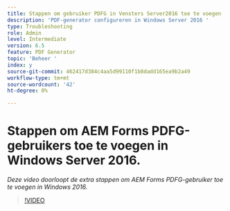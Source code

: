 ```yaml
---
title: Stappen om gebruiker PDFG in Vensters Server2016 toe te voegen
description: 'PDF-generator configureren in Windows Server 2016 '
type: Troubleshooting
role: Admin
level: Intermediate
version: 6.5
feature: PDF Generator
topic: 'Beheer '
index: y
source-git-commit: 462417d384c4aa5d99110f1b8dadd165ea9b2a49
workflow-type: tm+mt
source-wordcount: '42'
ht-degree: 0%

---
```



# Stappen om AEM Forms PDFG-gebruikers toe te voegen in Windows Server 2016.

*Deze video doorloopt de extra stappen om AEM Forms PDFG-gebruiker toe te voegen in Windows 2016.*

>[!VIDEO](https://video.tv.adobe.com/v/335479?quality=9&learn=on)

